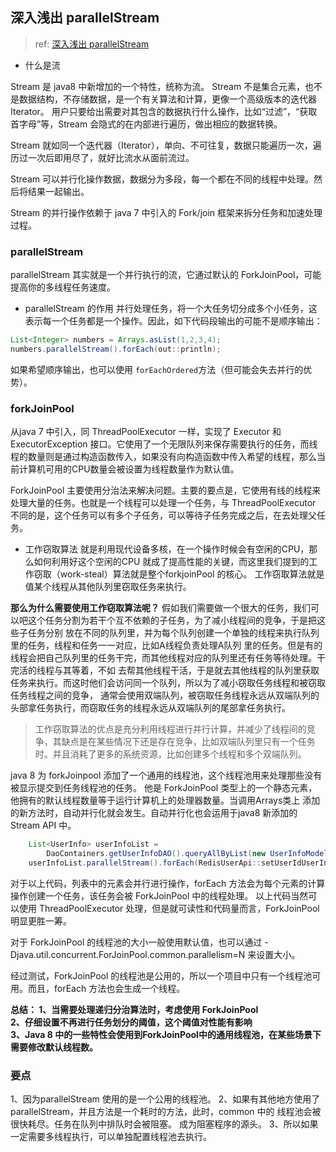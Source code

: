 ## 深入浅出 parallelStream
> ref: [深入浅出 parallelStream](https://blog.csdn.net/darrensty/article/details/79283146)
- 什么是流

Stream 是 java8 中新增加的一个特性，统称为流。
Stream 不是集合元素，也不是数据结构，不存储数据，是一个有关算法和计算，更像一个高级版本的迭代器Iterator。
用户只要给出需要对其包含的数据执行什么操作，比如“过滤”，“获取首字母”等，Stream 会隐式的在内部进行遍历，做出相应的数据转换。

Stream 就如同一个迭代器（Iterator），单向、不可往复，数据只能遍历一次，遍历过一次后即用尽了，就好比流水从面前流过。

Stream 可以并行化操作数据，数据分为多段，每一个都在不同的线程中处理。然后将结果一起输出。

Stream 的并行操作依赖于 java 7 中引入的 Fork/join 框架来拆分任务和加速处理过程。

### parallelStream 
parallelStream 其实就是一个并行执行的流，它通过默认的 ForkJoinPool，可能提高你的多线程任务速度。

- parallelStream 的作用
并行处理任务，将一个大任务切分成多个小任务，这表示每一个任务都是一个操作。因此，如下代码段输出的可能不是顺序输出：
```java
List<Integer> numbers = Arrays.asList(1,2,3,4);
numbers.parallelStream().forEach(out::println);
```
如果希望顺序输出，也可以使用 ```forEachOrdered```方法（但可能会失去并行的优势）。

### forkJoinPool
从java 7 中引入，同 ThreadPoolExecutor 一样，实现了 Executor 和 ExecutorException 接口。它使用了一个无限队列来保存需要执行的任务，而线程的数量则是通过构造函数传入，如果没有向构造函数中传入希望的线程，那么当前计算机可用的CPU数量会被设置为线程数量作为默认值。

ForkJoinPool 主要使用分治法来解决问题。主要的要点是，它使用有线的线程来处理大量的任务。也就是一个线程可以处理一个任务，与 ThreadPoolExecutor 不同的是，这个任务可以有多个子任务，可以等待子任务完成之后，在去处理父任务。

- 工作窃取算法
就是利用现代设备多核，在一个操作时候会有空闲的CPU，那么如何利用好这个空闲的CPU 就成了提高性能的关键，而这里我们提到的工作窃取（work-steal）算法就是整个forkjoinPool 的核心。
工作窃取算法就是值某个线程从其他队列里窃取任务来执行。

**那么为什么需要使用工作窃取算法呢？**
假如我们需要做一个很大的任务，我们可以吧这个任务分割为若干个互不依赖的子任务，为了减小线程间的竞争，于是把这些子任务分别
放在不同的队列里，并为每个队列创建一个单独的线程来执行队列里的任务，线程和任务一一对应，比如A线程负责处理A队列
里的任务。但是有的线程会把自己队列里的任务干完，而其他线程对应的队列里还有任务等待处理。干完活的线程与其等着，不如
去帮其他线程干活，于是就去其他线程的队列里获取任务来执行。而这时他们会访问同一个队列，所以为了减小窃取任务线程和被窃取任务线程之间的竞争，
通常会使用双端队列，被窃取任务线程永远从双端队列的头部拿任务执行，而窃取任务的线程永远从双端队列的尾部拿任务执行。

> 工作窃取算法的优点是充分利用线程进行并行计算，并减少了线程间的竞争，其缺点是在某些情况下还是存在竞争，比如双端队列里只有一个任务时。并且消耗了更多的系统资源，比如创建多个线程和多个双端队列。

java 8 为 forkJoinpool 添加了一个通用的线程池，这个线程池用来处理那些没有被显示提交到任务线程池的任务。
他是 ForkJoinPool 类型上的一个静态元素，他拥有的默认线程数量等于运行计算机上的处理器数量。当调用Arrays类上
添加的新方法时，自动并行化就会发生。自动并行化也会运用于java8 新添加的Stream API 中。

```java
    List<UserInfo> userInfoList =
        DaoContainers.getUserInfoDAO().queryAllByList(new UserInfoModel());
    userInfoList.parallelStream().forEach(RedisUserApi::setUserIdUserInfo);
```
对于以上代码，列表中的元素会并行进行操作，forEach 方法会为每个元素的计算操作创建一个任务，该任务会被 ForkJoinPool 中的线程处理。
以上代码当然可以使用 ThreadPoolExecutor 处理，但是就可读性和代码量而言，ForkJoinPool 明显更胜一筹。

对于 ForkJoinPool 的线程池的大小一般使用默认值，也可以通过 -Djava.util.concurrent.ForJoinPool.common.parallelism=N
来设置大小。

经过测试，ForkJoinPool 的线程池是公用的，所以一个项目中只有一个线程池可用。而且，forEach 方法也会生成一个线程。

**总结：
1、当需要处理递归分治算法时，考虑使用 ForkJoinPool\
2、仔细设置不再进行任务划分的阈值，这个阈值对性能有影响\
3、Java 8 中的一些特性会使用到ForkJoinPool中的通用线程池，在某些场景下需要修改默认线程数。**

### 要点
1、因为parallelStream 使用的是一个公用的线程池。
2、如果有其他地方使用了parallelStream，并且方法是一个耗时的方法，此时，common 中的 线程池会被很快耗尽。任务在队列中排队时会被阻塞。
成为阻塞程序的源头。
3、所以如果一定需要多线程执行，可以单独配置线程池去执行。


